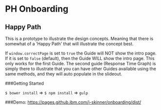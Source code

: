 # PH Onboarding

## Happy Path

This is a prototype to illustrate the design concepts. Meaning that there is somewhat of a 'Happy Path' that will illustrate the concept best.

If `window.correctPage` is set to `true` the Guide will NOT show the intro page. If it is set to `false` (default), then the Guide WILL show the intro page. This only works for the first Guide. The second guide (Response Time Graph) is simply there to illustrate that you can have other Guides available using the same methods, and they will auto populate in the slideout.

###Getting Started

`$ bower install` => `$ npm install` => `gulp`

###Demo:
https://pages.github.ibm.com/j-skinner/onboarding/dist/